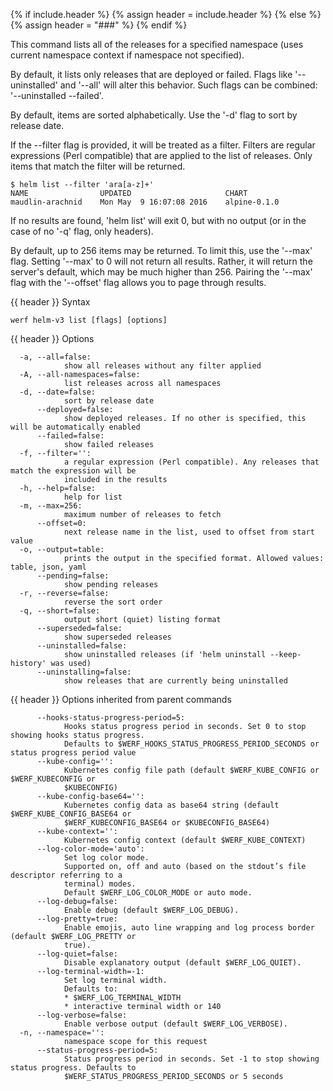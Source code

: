 {% if include.header %}
{% assign header = include.header %}
{% else %}
{% assign header = "###" %}
{% endif %}

This command lists all of the releases for a specified namespace (uses current namespace context if namespace not specified).

By default, it lists only releases that are deployed or failed. Flags like
'--uninstalled' and '--all' will alter this behavior. Such flags can be combined:
'--uninstalled --failed'.

By default, items are sorted alphabetically. Use the '-d' flag to sort by
release date.

If the --filter flag is provided, it will be treated as a filter. Filters are
regular expressions (Perl compatible) that are applied to the list of releases.
Only items that match the filter will be returned.

    $ helm list --filter 'ara[a-z]+'
    NAME                UPDATED                     CHART
    maudlin-arachnid    Mon May  9 16:07:08 2016    alpine-0.1.0

If no results are found, 'helm list' will exit 0, but with no output (or in
the case of no '-q' flag, only headers).

By default, up to 256 items may be returned. To limit this, use the '--max' flag.
Setting '--max' to 0 will not return all results. Rather, it will return the
server's default, which may be much higher than 256. Pairing the '--max'
flag with the '--offset' flag allows you to page through results.


{{ header }} Syntax

```shell
werf helm-v3 list [flags] [options]
```

{{ header }} Options

```shell
  -a, --all=false:
            show all releases without any filter applied
  -A, --all-namespaces=false:
            list releases across all namespaces
  -d, --date=false:
            sort by release date
      --deployed=false:
            show deployed releases. If no other is specified, this will be automatically enabled
      --failed=false:
            show failed releases
  -f, --filter='':
            a regular expression (Perl compatible). Any releases that match the expression will be  
            included in the results
  -h, --help=false:
            help for list
  -m, --max=256:
            maximum number of releases to fetch
      --offset=0:
            next release name in the list, used to offset from start value
  -o, --output=table:
            prints the output in the specified format. Allowed values: table, json, yaml
      --pending=false:
            show pending releases
  -r, --reverse=false:
            reverse the sort order
  -q, --short=false:
            output short (quiet) listing format
      --superseded=false:
            show superseded releases
      --uninstalled=false:
            show uninstalled releases (if 'helm uninstall --keep-history' was used)
      --uninstalling=false:
            show releases that are currently being uninstalled
```

{{ header }} Options inherited from parent commands

```shell
      --hooks-status-progress-period=5:
            Hooks status progress period in seconds. Set 0 to stop showing hooks status progress.   
            Defaults to $WERF_HOOKS_STATUS_PROGRESS_PERIOD_SECONDS or status progress period value
      --kube-config='':
            Kubernetes config file path (default $WERF_KUBE_CONFIG or $WERF_KUBECONFIG or           
            $KUBECONFIG)
      --kube-config-base64='':
            Kubernetes config data as base64 string (default $WERF_KUBE_CONFIG_BASE64 or            
            $WERF_KUBECONFIG_BASE64 or $KUBECONFIG_BASE64)
      --kube-context='':
            Kubernetes config context (default $WERF_KUBE_CONTEXT)
      --log-color-mode='auto':
            Set log color mode.
            Supported on, off and auto (based on the stdout’s file descriptor referring to a        
            terminal) modes.
            Default $WERF_LOG_COLOR_MODE or auto mode.
      --log-debug=false:
            Enable debug (default $WERF_LOG_DEBUG).
      --log-pretty=true:
            Enable emojis, auto line wrapping and log process border (default $WERF_LOG_PRETTY or   
            true).
      --log-quiet=false:
            Disable explanatory output (default $WERF_LOG_QUIET).
      --log-terminal-width=-1:
            Set log terminal width.
            Defaults to:
            * $WERF_LOG_TERMINAL_WIDTH
            * interactive terminal width or 140
      --log-verbose=false:
            Enable verbose output (default $WERF_LOG_VERBOSE).
  -n, --namespace='':
            namespace scope for this request
      --status-progress-period=5:
            Status progress period in seconds. Set -1 to stop showing status progress. Defaults to  
            $WERF_STATUS_PROGRESS_PERIOD_SECONDS or 5 seconds
```

